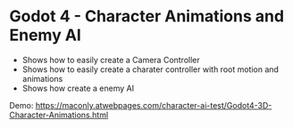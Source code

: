 # Godot 4 - Character Animations and Enemy AI 

- Shows how to easily create a Camera Controller
- Shows how to easily create a charater controller with root motion and animations
- Shows how create a enemy AI

Demo: https://maconly.atwebpages.com/character-ai-test/Godot4-3D-Character-Animations.html

